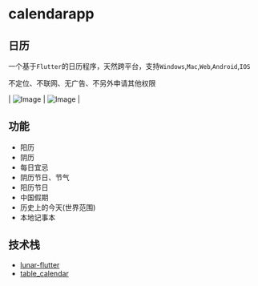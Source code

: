 # calendarapp

## 日历

一个基于`Flutter`的日历程序，天然跨平台，支持`Windows`,`Mac`,`Web`,`Android`,`IOS`

不定位、不联网、无广告、不另外申请其他权限

| ![Image](https://github.com/s-min-sys/calendarapp/blob/main/assets_desc/snapshot1.jpg?raw=true) | ![Image](https://github.com/s-min-sys/calendarapp/blob/main/assets_desc/snapshot2.jpg?raw=true) |


## 功能

* 阳历
* 阴历
* 每日宜忌
* 阴历节日、节气
* 阳历节日
* 中国假期
* 历史上的今天(世界范围)
* 本地记事本



## 技术栈

* [lunar-flutter](https://github.com/6tail/lunar-flutter)
* [table_calendar](https://github.com/aleksanderwozniak/table_calendar)
